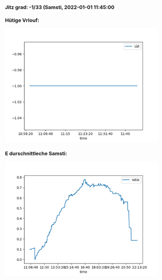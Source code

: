 ### Jitz grad: -1/33 (Samsti, 2022-01-01 11:45:00

### Hütige Vrlouf:
![Graph](Today.png)

### E durschnittleche Samsti:
![Graph](Samsti.png)